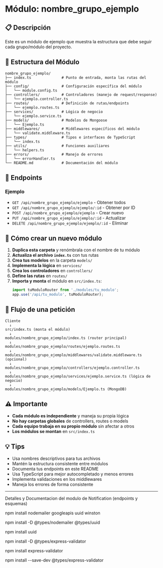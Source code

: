 # Módulo: nombre_grupo_ejemplo

## 📋 Descripción
Este es un módulo de ejemplo que muestra la estructura que debe seguir cada grupo/módulo del proyecto.

## 📁 Estructura del Módulo

```
nombre_grupo_ejemplo/
├── index.ts              # Punto de entrada, monta las rutas del módulo
├── config/               # Configuración específica del módulo
│   └── module.config.ts
├── controllers/          # Controladores (manejo de request/response)
│   └── ejemplo.controller.ts
├── routes/               # Definición de rutas/endpoints
│   └── ejemplo.routes.ts
├── services/             # Lógica de negocio
│   └── ejemplo.service.ts
├── models/               # Modelos de Mongoose
│   └── Ejemplo.ts
├── middlewares/          # Middlewares específicos del módulo
│   └── validate.middleware.ts
├── types/                # Tipos e interfaces de TypeScript
│   └── index.ts
├── utils/                # Funciones auxiliares
│   └── helpers.ts
├── errors/               # Manejo de errores
│   └── errorHandler.ts
└── README.md             # Documentación del módulo
```

## 🔗 Endpoints

### Ejemplo
- `GET /api/nombre_grupo_ejemplo/ejemplo` - Obtener todos
- `GET /api/nombre_grupo_ejemplo/ejemplo/:id` - Obtener por ID
- `POST /api/nombre_grupo_ejemplo/ejemplo` - Crear nuevo
- `PUT /api/nombre_grupo_ejemplo/ejemplo/:id` - Actualizar
- `DELETE /api/nombre_grupo_ejemplo/ejemplo/:id` - Eliminar

## 🚀 Cómo crear un nuevo módulo

1. **Duplica esta carpeta** y renómbrala con el nombre de tu módulo
2. **Actualiza el archivo `index.ts`** con tus rutas
3. **Crea tus modelos** en la carpeta `models/`
4. **Implementa la lógica** en `services/`
5. **Crea los controladores** en `controllers/`
6. **Define las rutas** en `routes/`
7. **Importa y monta** el módulo en `src/index.ts`:
   ```typescript
   import tuModuloRouter from './modules/tu_modulo';
   app.use('/api/tu_modulo', tuModuloRouter);
   ```

## 📝 Flujo de una petición

```
Cliente
  ↓
src/index.ts (monta el módulo)
  ↓
modules/nombre_grupo_ejemplo/index.ts (router principal)
  ↓
modules/nombre_grupo_ejemplo/routes/ejemplo.routes.ts
  ↓
modules/nombre_grupo_ejemplo/middlewares/validate.middleware.ts (opcional)
  ↓
modules/nombre_grupo_ejemplo/controllers/ejemplo.controller.ts
  ↓
modules/nombre_grupo_ejemplo/services/ejemplo.service.ts (lógica de negocio)
  ↓
modules/nombre_grupo_ejemplo/models/Ejemplo.ts (MongoDB)
```

## ⚠️ Importante

- **Cada módulo es independiente** y maneja su propia lógica
- **No hay carpetas globales** de controllers, routes o models
- **Cada equipo trabaja en su propio módulo** sin afectar a otros
- **Los módulos se montan** en `src/index.ts`

## 💡 Tips

- Usa nombres descriptivos para tus archivos
- Mantén la estructura consistente entre módulos
- Documenta tus endpoints en este README
- Usa TypeScript para mejor autocompletado y menos errores
- Implementa validaciones en los middlewares
- Maneja los errores de forma consistente



-------------------------------------------------------------------------------
Detalles y Documentacion del modulo de Notification (endpoints y esquemas)

npm install nodemailer googleapis uuid winston

npm install -D @types/nodemailer @types/uuid

npm install uuid

npm install -D @types/express-validator

npm install express-validator

npm install --save-dev @types/express-validator

